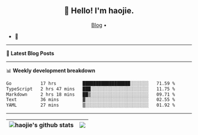 <h2 align="center">👋 Hello! I'm haojie.</h2>
<p align="center">
  <a href="https://aoyouer.com">Blog</a> •
</p>


- 🔭 


-------

**📝 Latest Blog Posts**


-------

📊 **Weekly development breakdown**
<!--START_SECTION:waka-->

```txt
Go           17 hrs          ██████████████████░░░░░░░   71.59 %
TypeScript   2 hrs 47 mins   ███░░░░░░░░░░░░░░░░░░░░░░   11.75 %
Markdown     2 hrs 18 mins   ██▒░░░░░░░░░░░░░░░░░░░░░░   09.71 %
Text         36 mins         ▓░░░░░░░░░░░░░░░░░░░░░░░░   02.55 %
YAML         27 mins         ▒░░░░░░░░░░░░░░░░░░░░░░░░   01.92 %
```

<!--END_SECTION:waka-->

-------



| <img align="center" src="https://github-readme-stats.vercel.app/api?username=haojie06&show_icons=true&theme=graywhite&show_icons=true&count_private=true&include_all_commits=true&hide_border=true" alt="haojie's github stats" /> | <img align="center" src="https://github-readme-stats.vercel.app/api/top-langs/?username=haojie06&layout=compact&theme=graywhite&hide_border=true&hide=css,html" /> |
| ------------- | ------------- |


